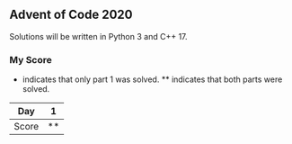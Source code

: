 ## Advent of Code 2020

Solutions will be written in Python 3 and C++ 17.


### My Score

* indicates that only part 1 was solved.
** indicates that both parts were solved.

| Day   | 1  |
| ----- | -- |
| Score | ** |
